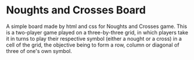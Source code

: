 # Noughts and Crosses Board
A simple board made by html and css  for Noughts and Crosses game.
This is a  two-player game played on a three-by-three grid, in which players take it in turns to play their respective symbol (either a nought or a cross) in a cell of the grid, the objective being to form a row, column or diagonal of three of one's own symbol.
